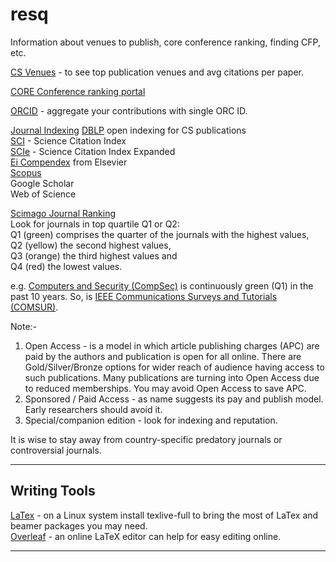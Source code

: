 # resq
Information about venues to publish, core conference ranking, finding CFP, etc. 


[CS Venues](https://www.cs.cornell.edu/andru/csconf.html) - to see top publication venues and avg citations per paper.   

[CORE Conference ranking portal](http://portal.core.edu.au/conf-ranks/)   

[ORCID](https://orcid.org/signin) - aggregate your contributions with single ORC ID.   


[Journal Indexing]() 
[DBLP](https://dblp.org/) open indexing for CS publications   
[SCI]() - Science Citation Index   
[SCIe]() - Science Citation Index Expanded   
[Ei Compendex](https://www.elsevier.com/solutions/engineering-village/content/compendex) from Elsevier    
[Scopus](https://scopusindexedjournals.com/)       
Google Scholar    
Web of Science   

[Scimago Journal Ranking](https://www.scimagojr.com/)   
Look for journals in top quartile Q1 or Q2:   
Q1 (green) comprises the quarter of the journals with the highest values,   
Q2 (yellow) the second highest values,    
Q3 (orange) the third highest values and    
Q4 (red) the lowest values.

e.g. [Computers and Security (CompSec)](https://www.scimagojr.com/journalsearch.php?q=28898&tip=sid&clean=0) is continuously green (Q1) in the past 10 years. So, is [IEEE Communications Surveys and Tutorials (COMSUR)](https://www.scimagojr.com/journalsearch.php?q=17900156715&tip=sid&clean=0).   


Note:-   
1. Open Access - is a model in which article publishing charges (APC) are paid by the authors and publication is open for all online. There are Gold/Silver/Bronze options for wider reach of audience having access to such publications. Many publications are turning into Open Access due to reduced memberships. You may avoid Open Access to save APC.    
2. Sponsored / Paid Access -  as name suggests its pay and publish model. Early researchers should avoid it.    
3. Special/companion edition - look for indexing and reputation.    

It is wise to stay away from country-specific predatory journals or controversial journals.   

----

## Writing Tools   
[LaTex](https://github.com/rks101/latex) - on a Linux system install texlive-full to bring the most of LaTex and beamer packages you may need.   
[Overleaf](overleaf.com) - an online LaTeX editor can help for easy editing online.   

---- 
